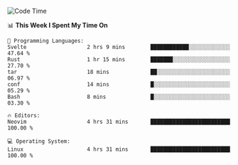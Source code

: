 <!-- [![Top Langs](https://github-readme-stats.vercel.app/api/top-langs/?username=gagahsyuja&theme=dracula&hide_border=true&border_radius=7)](https://github.com/anuraghazra/github-readme-stats) -->

<!--START_SECTION:waka-->
![Code Time](http://img.shields.io/badge/Code%20Time-651%20hrs%2022%20mins-blue)

📊 **This Week I Spent My Time On** 

```text
💬 Programming Languages: 
Svelte                   2 hrs 9 mins        ████████████░░░░░░░░░░░░░   47.64 % 
Rust                     1 hr 15 mins        ███████░░░░░░░░░░░░░░░░░░   27.70 % 
tar                      18 mins             ██░░░░░░░░░░░░░░░░░░░░░░░   06.97 % 
conf                     14 mins             █░░░░░░░░░░░░░░░░░░░░░░░░   05.29 % 
Bash                     8 mins              █░░░░░░░░░░░░░░░░░░░░░░░░   03.30 % 

🔥 Editors: 
Neovim                   4 hrs 31 mins       █████████████████████████   100.00 % 

💻 Operating System: 
Linux                    4 hrs 31 mins       █████████████████████████   100.00 % 
```


<!--END_SECTION:waka-->
